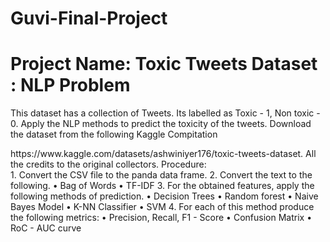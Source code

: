 # Guvi-Final-Project
<h1>Project Name: Toxic Tweets Dataset : NLP Problem</h1>
<p>This dataset has a collection of Tweets. Its labelled as Toxic - 1, Non toxic - 0. Apply the NLP methods to predict the toxicity of the tweets. Download the dataset from the following Kaggle Compitation</p> https://www.kaggle.com/datasets/ashwiniyer176/toxic-tweets-dataset. All the credits to the original collectors.
Procedure:<br>
1. Convert the CSV file to the panda data frame.
2. Convert the text to the following.
• Bag of Words
• TF-IDF
3. For the obtained features, apply the following methods of prediction.
• Decision Trees
• Random forest
• Naive Bayes Model
• K-NN Classifier
• SVM
4. For each of this method produce the following metrics:
• Precision, Recall, F1 - Score
• Confusion Matrix
• RoC - AUC curve
